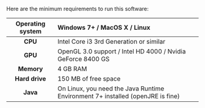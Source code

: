 Here are the minimum requirements to run this software:

| **Operating system**  | Windows 7+ / MacOS X / Linux |
| :---: | :--- |
| **CPU** | Intel Core i3 3rd Generation or similar  |
| **GPU** | OpenGL 3.0 support / Intel HD 4000 / Nvidia GeForce 8400 GS |
| **Memory** | 4 GB RAM |
| **Hard drive**  | 150 MB of free space  |
| **Java**  | On Linux, you need the Java Runtime Environment 7+ installed (openJRE is fine) |